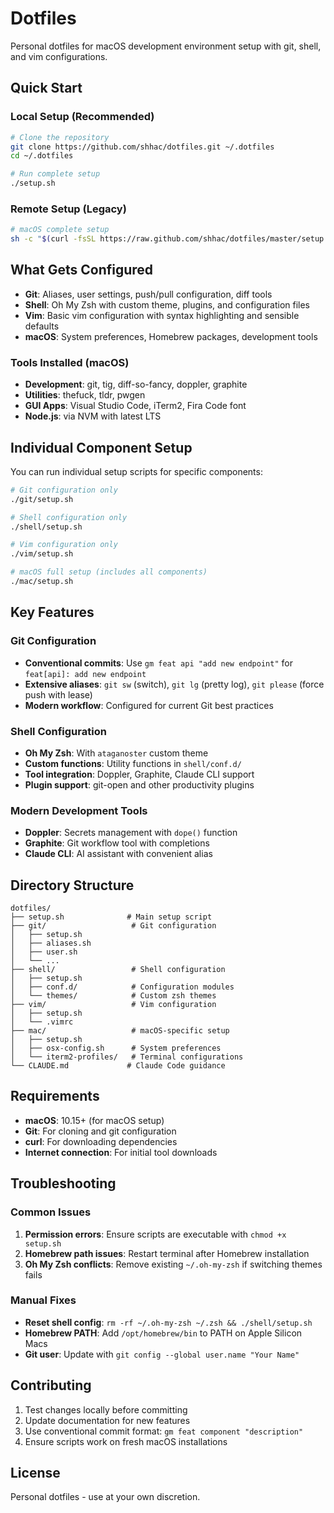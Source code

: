 # Dotfiles

Personal dotfiles for macOS development environment setup with git, shell, and vim configurations.

## Quick Start

### Local Setup (Recommended)

```bash
# Clone the repository
git clone https://github.com/shhac/dotfiles.git ~/.dotfiles
cd ~/.dotfiles

# Run complete setup
./setup.sh
```

### Remote Setup (Legacy)

```bash
# macOS complete setup
sh -c "$(curl -fsSL https://raw.github.com/shhac/dotfiles/master/setup.sh)"
```

## What Gets Configured

- **Git**: Aliases, user settings, push/pull configuration, diff tools
- **Shell**: Oh My Zsh with custom theme, plugins, and configuration files
- **Vim**: Basic vim configuration with syntax highlighting and sensible defaults
- **macOS**: System preferences, Homebrew packages, development tools

### Tools Installed (macOS)

- **Development**: git, tig, diff-so-fancy, doppler, graphite
- **Utilities**: thefuck, tldr, pwgen
- **GUI Apps**: Visual Studio Code, iTerm2, Fira Code font
- **Node.js**: via NVM with latest LTS

## Individual Component Setup

You can run individual setup scripts for specific components:

```bash
# Git configuration only
./git/setup.sh

# Shell configuration only  
./shell/setup.sh

# Vim configuration only
./vim/setup.sh

# macOS full setup (includes all components)
./mac/setup.sh
```

## Key Features

### Git Configuration
- **Conventional commits**: Use `gm feat api "add new endpoint"` for `feat[api]: add new endpoint`
- **Extensive aliases**: `git sw` (switch), `git lg` (pretty log), `git please` (force push with lease)
- **Modern workflow**: Configured for current Git best practices

### Shell Configuration
- **Oh My Zsh**: With `ataganoster` custom theme
- **Custom functions**: Utility functions in `shell/conf.d/`
- **Tool integration**: Doppler, Graphite, Claude CLI support
- **Plugin support**: git-open and other productivity plugins

### Modern Development Tools
- **Doppler**: Secrets management with `dope()` function
- **Graphite**: Git workflow tool with completions
- **Claude CLI**: AI assistant with convenient alias

## Directory Structure

```
dotfiles/
├── setup.sh              # Main setup script
├── git/                   # Git configuration
│   ├── setup.sh
│   ├── aliases.sh
│   ├── user.sh
│   └── ...
├── shell/                 # Shell configuration
│   ├── setup.sh
│   ├── conf.d/            # Configuration modules
│   └── themes/            # Custom zsh themes
├── vim/                   # Vim configuration
│   ├── setup.sh
│   └── .vimrc
├── mac/                   # macOS-specific setup
│   ├── setup.sh
│   ├── osx-config.sh      # System preferences
│   └── iterm2-profiles/   # Terminal configurations
└── CLAUDE.md             # Claude Code guidance
```

## Requirements

- **macOS**: 10.15+ (for macOS setup)
- **Git**: For cloning and git configuration
- **curl**: For downloading dependencies
- **Internet connection**: For initial tool downloads

## Troubleshooting

### Common Issues

1. **Permission errors**: Ensure scripts are executable with `chmod +x setup.sh`
2. **Homebrew path issues**: Restart terminal after Homebrew installation
3. **Oh My Zsh conflicts**: Remove existing `~/.oh-my-zsh` if switching themes fails

### Manual Fixes

- **Reset shell config**: `rm -rf ~/.oh-my-zsh ~/.zsh && ./shell/setup.sh`
- **Homebrew PATH**: Add `/opt/homebrew/bin` to PATH on Apple Silicon Macs
- **Git user**: Update with `git config --global user.name "Your Name"`

## Contributing

1. Test changes locally before committing
2. Update documentation for new features
3. Use conventional commit format: `gm feat component "description"`
4. Ensure scripts work on fresh macOS installations

## License

Personal dotfiles - use at your own discretion.